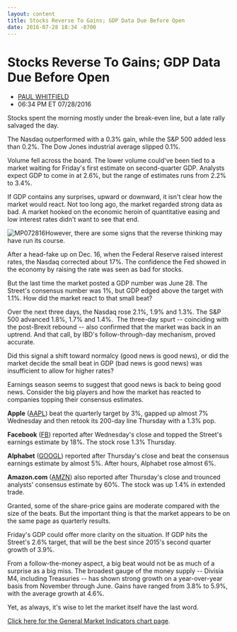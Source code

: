 ```yaml
---
layout: content
title: Stocks Reverse To Gains; GDP Data Due Before Open
date: 2016-07-28 18:34 -0700
---
```



Stocks Reverse To Gains; GDP Data Due Before Open
==================================================




* [PAUL WHITFIELD](https://www.investors.com/author/whitfieldp/ "Posts by PAUL WHITFIELD")
* 06:34 PM ET 07/28/2016




Stocks spent the morning mostly under the break-even line, but a late rally salvaged the day.


The Nasdaq outperformed with a 0.3% gain, while the S&P 500 added less than 0.2%. The Dow Jones industrial average slipped 0.1%.


Volume fell across the board. The lower volume could've been tied to a market waiting for Friday's first estimate on second-quarter GDP. Analysts expect GDP to come in at 2.6%, but the range of estimates runs from 2.2% to 3.4%.


If GDP contains any surprises, upward or downward, it isn't clear how the market would react. Not too long ago, the market regarded strong data as bad. A market hooked on the economic heroin of quantitative easing and low interest rates didn't want to see that end.


![MP072816](https://www.investors.com/wp-content/uploads/2016/07/MP072816-192x300.jpg)However, there are some signs that the reverse thinking may have run its course.


After a head-fake up on Dec. 16, when the Federal Reserve raised interest rates, the Nasdaq corrected about 17%. The confidence the Fed showed in the economy by raising the rate was seen as bad for stocks.


But the last time the market posted a GDP number was June 28. The Street's consensus number was 1%, but GDP edged above the target with 1.1%. How did the market react to that small beat?


Over the next three days, the Nasdaq rose 2.1%, 1.9% and 1.3%. The S&P 500 advanced 1.8%, 1.7% and 1.4%.  The three-day spurt -- coinciding with the post-Brexit rebound -- also confirmed that the market was back in an uptrend. And that call, by IBD's follow-through-day mechanism, proved accurate.


Did this signal a shift toward normalcy (good news is good news), or did the market decide the small beat in GDP (bad news is good news) was insufficient to allow for higher rates?


Earnings season seems to suggest that good news is back to being good news. Consider the big players and how the market has reacted to companies topping their consensus estimates.


**Apple** ([AAPL](https://research.investors.com/quote.aspx?symbol=AAPL)) beat the quarterly target by 3%, gapped up almost 7% Wednesday and then retook its 200-day line Thursday with a 1.3% pop.


**Facebook** ([FB](https://research.investors.com/quote.aspx?symbol=FB)) reported after Wednesday's close and topped the Street's earnings estimate by 18%. The stock rose 1.3% Thursday.


**Alphabet** ([GOOGL](https://research.investors.com/quote.aspx?symbol=GOOGL)) reported after Thursday's close and beat the consensus earnings estimate by almost 5%. After hours, Alphabet rose almost 6%.


**Amazon.com** ([AMZN](https://research.investors.com/quote.aspx?symbol=AMZN)) also reported after Thursday's close and trounced analysts' consensus estimate by 60%. The stock was up 1.4% in extended trade.


Granted, some of the share-price gains are moderate compared with the size of the beats. But the important thing is that the market appears to be on the same page as quarterly results.


Friday's GDP could offer more clarity on the situation. If GDP hits the Street's 2.6% target, that will be the best since 2015's second quarter growth of 3.9%.


From a follow-the-money aspect, a big beat would not be as much of a surprise as a big miss. The broadest gauge of the money supply -- Divisia M4, including Treasuries -- has shown strong growth on a year-over-year basis from November through June. Gains have ranged from 3.8% to 5.9%, with the average growth at 4.6%.


Yet, as always, it's wise to let the market itself have the last word.


[Click here for the General Market Indicators chart page](https://www.investors.com/wp-content/uploads/2016/07/IBD2807153046GMI.pdf).




